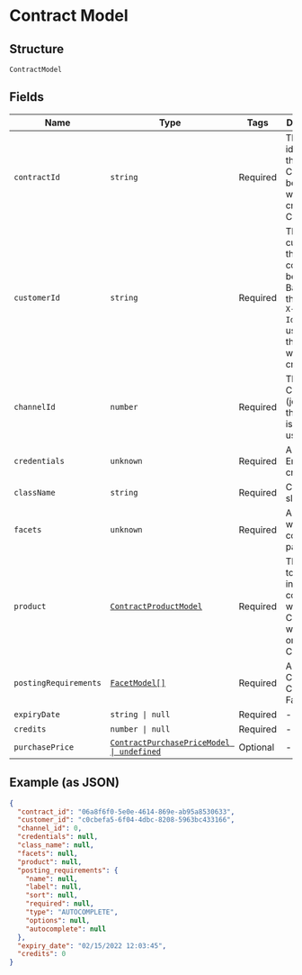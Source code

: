 
# Contract Model

## Structure

`ContractModel`

## Fields

| Name | Type | Tags | Description |
|  --- | --- | --- | --- |
| `contractId` | `string` | Required | The identifier of the Contract. To be used when creating a Campaign |
| `customerId` | `string` | Required | The customer_id this contract belongs to. Based on the original `X-Customer-Id` header used when the contract was created. |
| `channelId` | `number` | Required | The Channel (job board) the contract is to be used for |
| `credentials` | `unknown` | Required | AES Encrypted credentials |
| `className` | `string` | Required | Channel slug |
| `facets` | `unknown` | Required | An object with contract parameters |
| `product` | [`ContractProductModel`](../../doc/models/contract-product-model.md) | Required | The Product to be used in combination with the Contract when ordering a Campaign. |
| `postingRequirements` | [`FacetModel[]`](../../doc/models/facet-model.md) | Required | A list of the Contract Channel's Facets |
| `expiryDate` | `string \| null` | Required | - |
| `credits` | `number \| null` | Required | - |
| `purchasePrice` | [`ContractPurchasePriceModel \| undefined`](../../doc/models/contract-purchase-price-model.md) | Optional | - |

## Example (as JSON)

```json
{
  "contract_id": "06a8f6f0-5e0e-4614-869e-ab95a8530633",
  "customer_id": "c0cbefa5-6f04-4dbc-8208-5963bc433166",
  "channel_id": 0,
  "credentials": null,
  "class_name": null,
  "facets": null,
  "product": null,
  "posting_requirements": {
    "name": null,
    "label": null,
    "sort": null,
    "required": null,
    "type": "AUTOCOMPLETE",
    "options": null,
    "autocomplete": null
  },
  "expiry_date": "02/15/2022 12:03:45",
  "credits": 0
}
```

